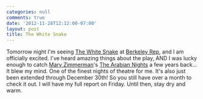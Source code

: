 ```yaml
---
categories: null
comments: true
date: '2012-11-28T12:12:00-07:00'
layout: post
title: The White Snake
---
```


Tomorrow night I'm seeing [The White Snake](http://www.berkeleyrep.org/season/1213/6331.asp) at [Berkeley Rep](http://www.berkeleyrep.org/index.asp), and I am officially excited. I've heard amazing things about the play, AND I was lucky enough to catch [Mary Zimmerman](http://en.wikipedia.org/wiki/Mary_Zimmerman)'s [The Arabian Nights](http://www.amazon.com/Arabian-Nights-Play-Mary-Zimmerman/dp/0810120941) a few years back... It blew my mind. One of the finest nights of theatre for me. It's also just been extended through December 30th! So you still have over a month to check it out. I will have my full report on Friday. Until then, stay dry and warm.